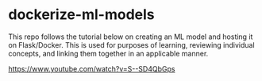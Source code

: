 # dockerize-ml-models

This repo follows the tutorial below on creating an ML model and hosting it on Flask/Docker. This is used for purposes of learning, reviewing individual concepts, and linking them together in an applicable manner.

https://www.youtube.com/watch?v=S--SD4QbGps
